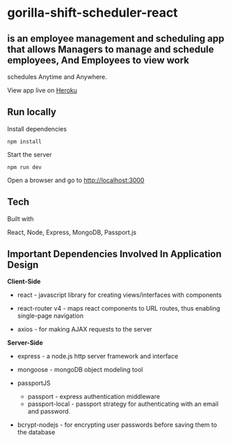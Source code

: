 # gorilla-shift-scheduler-react
## is an employee management and scheduling app that allows Managers to manage and schedule employees, And Employees to view work
schedules Anytime and Anywhere.

View app live on [Heroku](https://gorilla-shift-scheduler.herokuapp.com/)

## Run locally
Install dependencies
```shell
npm install
```
Start the server
```shell
npm run dev
```
Open a browser and go to [http://localhost:3000](http://localhost:3000)

## Tech
Built with 

React, Node, Express, MongoDB, Passport.js

Important Dependencies Involved In Application Design
---
**Client-Side**

* react - javascript library for creating views/interfaces with components

* react-router v4 - maps react components to URL routes, thus enabling single-page navigation

* axios - for making AJAX requests to the server


**Server-Side**

* express - a node.js http server framework and interface

* mongoose - mongoDB object modeling tool

* passportJS
    * passport - express authentication middleware
    * passport-local - passport strategy for authenticating with an email and password.

* bcrypt-nodejs - for encrypting user passwords before saving them to the database

